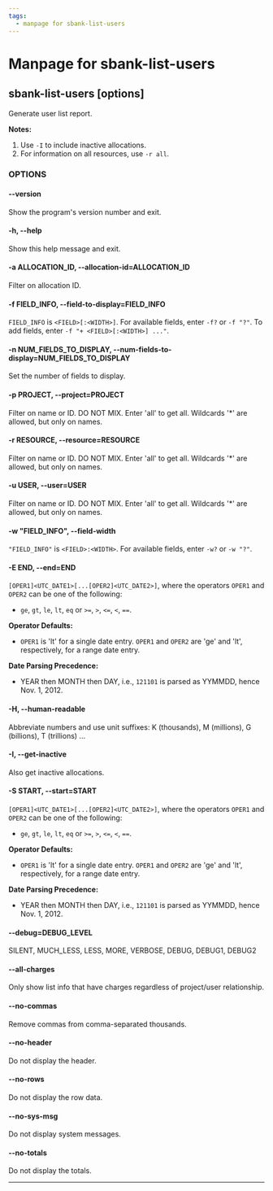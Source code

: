 ```yaml
---
tags:
  - manpage for sbank-list-users
---
```


# Manpage for sbank-list-users

## sbank-list-users [options]

Generate user list report.

**Notes:**

1. Use `-I` to include inactive allocations.
2. For information on all resources, use `-r all`.

### OPTIONS

#### --version

Show the program's version number and exit.

#### -h, --help

Show this help message and exit.

#### -a ALLOCATION_ID, --allocation-id=ALLOCATION_ID

Filter on allocation ID.

#### -f FIELD_INFO, --field-to-display=FIELD_INFO

`FIELD_INFO` is `<FIELD>[:<WIDTH>]`. For available fields, enter `-f?` or `-f "?"`. To add fields, enter `-f "+ <FIELD>[:<WIDTH>] ..."`.

#### -n NUM_FIELDS_TO_DISPLAY, --num-fields-to-display=NUM_FIELDS_TO_DISPLAY

Set the number of fields to display.

#### -p PROJECT, --project=PROJECT

Filter on name or ID. DO NOT MIX. Enter 'all' to get all. Wildcards '*' are allowed, but only on names.

#### -r RESOURCE, --resource=RESOURCE

Filter on name or ID. DO NOT MIX. Enter 'all' to get all. Wildcards '*' are allowed, but only on names.

#### -u USER, --user=USER

Filter on name or ID. DO NOT MIX. Enter 'all' to get all. Wildcards '*' are allowed, but only on names.

#### -w "FIELD_INFO", --field-width

`"FIELD_INFO"` is `<FIELD>:<WIDTH>`. For available fields, enter `-w?` or `-w "?"`.

#### -E END, --end=END

`[OPER1]<UTC_DATE1>[...[OPER2]<UTC_DATE2>]`, where the operators `OPER1` and `OPER2` can be one of the following: 
  - `ge`, `gt`, `le`, `lt`, `eq` or `>=`, `>`, `<=`, `<`, `==`.

**Operator Defaults:**

  - `OPER1` is 'lt' for a single date entry. `OPER1` and `OPER2` are 'ge' and 'lt', respectively, for a range date entry.

**Date Parsing Precedence:**

  - YEAR then MONTH then DAY, i.e., `121101` is parsed as YYMMDD, hence Nov. 1, 2012.

#### -H, --human-readable

Abbreviate numbers and use unit suffixes: K (thousands), M (millions), G (billions), T (trillions) ...

#### -I, --get-inactive

Also get inactive allocations.

#### -S START, --start=START

`[OPER1]<UTC_DATE1>[...[OPER2]<UTC_DATE2>]`, where the operators `OPER1` and `OPER2` can be one of the following: 
  - `ge`, `gt`, `le`, `lt`, `eq` or `>=`, `>`, `<=`, `<`, `==`.

**Operator Defaults:**

  - `OPER1` is 'lt' for a single date entry. `OPER1` and `OPER2` are 'ge' and 'lt', respectively, for a range date entry.

**Date Parsing Precedence:**

  - YEAR then MONTH then DAY, i.e., `121101` is parsed as YYMMDD, hence Nov. 1, 2012.

#### --debug=DEBUG_LEVEL

SILENT, MUCH_LESS, LESS, MORE, VERBOSE, DEBUG, DEBUG1, DEBUG2

#### --all-charges

Only show list info that have charges regardless of project/user relationship.

#### --no-commas

Remove commas from comma-separated thousands.

#### --no-header

Do not display the header.

#### --no-rows

Do not display the row data.

#### --no-sys-msg

Do not display system messages.

#### --no-totals

Do not display the totals.

---